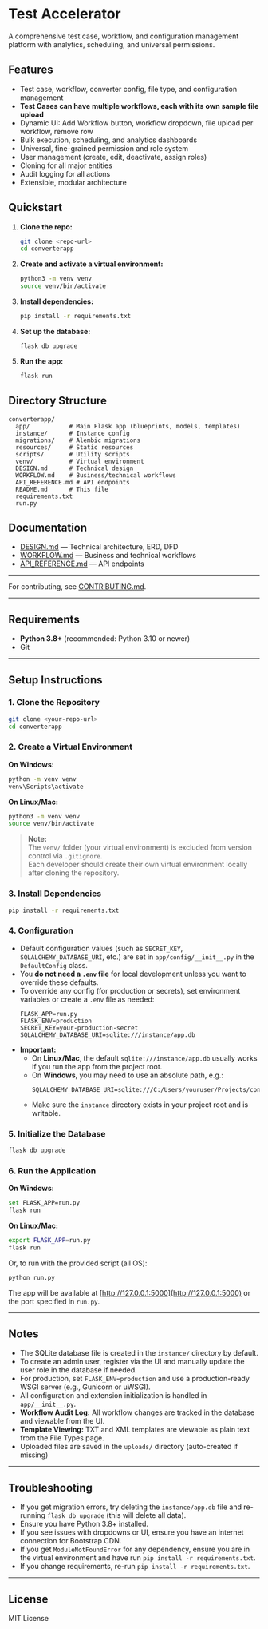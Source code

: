 # Test Accelerator

A comprehensive test case, workflow, and configuration management platform with analytics, scheduling, and universal permissions.

## Features
- Test case, workflow, converter config, file type, and configuration management
- **Test Cases can have multiple workflows, each with its own sample file upload**
- Dynamic UI: Add Workflow button, workflow dropdown, file upload per workflow, remove row
- Bulk execution, scheduling, and analytics dashboards
- Universal, fine-grained permission and role system
- User management (create, edit, deactivate, assign roles)
- Cloning for all major entities
- Audit logging for all actions
- Extensible, modular architecture

## Quickstart

1. **Clone the repo:**
   ```sh
   git clone <repo-url>
   cd converterapp
   ```
2. **Create and activate a virtual environment:**
   ```sh
   python3 -m venv venv
   source venv/bin/activate
   ```
3. **Install dependencies:**
   ```sh
   pip install -r requirements.txt
   ```
4. **Set up the database:**
   ```sh
   flask db upgrade
   ```
5. **Run the app:**
   ```sh
   flask run
   ```

## Directory Structure

```
converterapp/
  app/           # Main Flask app (blueprints, models, templates)
  instance/      # Instance config
  migrations/    # Alembic migrations
  resources/     # Static resources
  scripts/       # Utility scripts
  venv/          # Virtual environment
  DESIGN.md      # Technical design
  WORKFLOW.md    # Business/technical workflows
  API_REFERENCE.md # API endpoints
  README.md      # This file
  requirements.txt
  run.py
```

## Documentation
- [DESIGN.md](DESIGN.md) — Technical architecture, ERD, DFD
- [WORKFLOW.md](WORKFLOW.md) — Business and technical workflows
- [API_REFERENCE.md](API_REFERENCE.md) — API endpoints

---
For contributing, see [CONTRIBUTING.md](CONTRIBUTING.md).

---

## Requirements
- **Python 3.8+** (recommended: Python 3.10 or newer)
- Git

---

## Setup Instructions

### 1. Clone the Repository
```sh
git clone <your-repo-url>
cd converterapp
```

### 2. Create a Virtual Environment
**On Windows:**
```sh
python -m venv venv
venv\Scripts\activate
```
**On Linux/Mac:**
```sh
python3 -m venv venv
source venv/bin/activate
```

> **Note:**  
> The `venv/` folder (your virtual environment) is excluded from version control via `.gitignore`.  
> Each developer should create their own virtual environment locally after cloning the repository.

### 3. Install Dependencies
```sh
pip install -r requirements.txt
```

### 4. Configuration
- Default configuration values (such as `SECRET_KEY`, `SQLALCHEMY_DATABASE_URI`, etc.) are set in `app/config/__init__.py` in the `DefaultConfig` class.
- You **do not need a `.env` file** for local development unless you want to override these defaults.
- To override any config (for production or secrets), set environment variables or create a `.env` file as needed:
  ```
  FLASK_APP=run.py
  FLASK_ENV=production
  SECRET_KEY=your-production-secret
  SQLALCHEMY_DATABASE_URI=sqlite:///instance/app.db
  ```
- **Important:**
  - On **Linux/Mac**, the default `sqlite:///instance/app.db` usually works if you run the app from the project root.
  - On **Windows**, you may need to use an absolute path, e.g.:
    ```
    SQLALCHEMY_DATABASE_URI=sqlite:///C:/Users/youruser/Projects/converterapp/instance/app.db
    ```
  - Make sure the `instance` directory exists in your project root and is writable.

### 5. Initialize the Database
```sh
flask db upgrade
```

### 6. Run the Application
**On Windows:**
```sh
set FLASK_APP=run.py
flask run
```
**On Linux/Mac:**
```sh
export FLASK_APP=run.py
flask run
```
Or, to run with the provided script (all OS):
```sh
python run.py
```

The app will be available at [http://127.0.0.1:5000](http://127.0.0.1:5000) or the port specified in `run.py`.

---

## Notes
- The SQLite database file is created in the `instance/` directory by default.
- To create an admin user, register via the UI and manually update the user role in the database if needed.
- For production, set `FLASK_ENV=production` and use a production-ready WSGI server (e.g., Gunicorn or uWSGI).
- All configuration and extension initialization is handled in `app/__init__.py`.
- **Workflow Audit Log:** All workflow changes are tracked in the database and viewable from the UI.
- **Template Viewing:** TXT and XML templates are viewable as plain text from the File Types page.
- Uploaded files are saved in the `uploads/` directory (auto-created if missing)

---

## Troubleshooting
- If you get migration errors, try deleting the `instance/app.db` file and re-running `flask db upgrade` (this will delete all data).
- Ensure you have Python 3.8+ installed.
- If you see issues with dropdowns or UI, ensure you have an internet connection for Bootstrap CDN.
- If you get `ModuleNotFoundError` for any dependency, ensure you are in the virtual environment and have run `pip install -r requirements.txt`.
- If you change requirements, re-run `pip install -r requirements.txt`.

---

## License
MIT License 